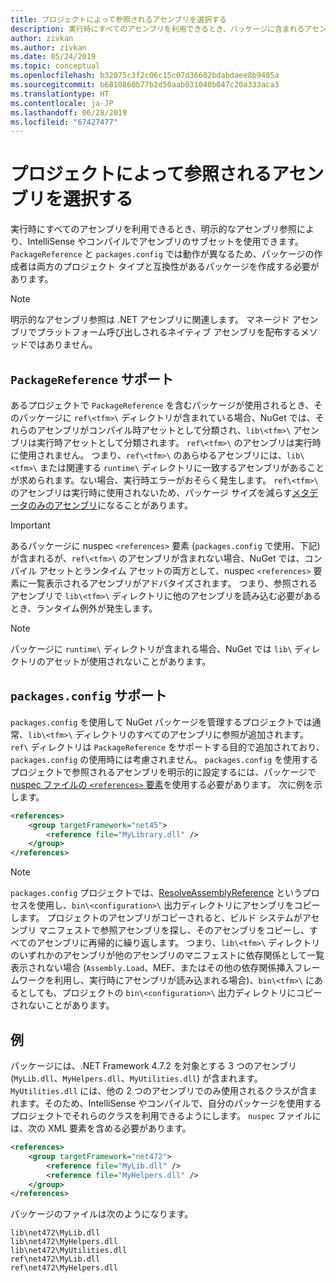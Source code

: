 ```yaml
---
title: プロジェクトによって参照されるアセンブリを選択する
description: 実行時にすべてのアセンブリを利用できるとき、パッケージに含まれるアセンブリのサブセットをコンパイラで利用できるようにします。
author: zivkan
ms.author: zivkan
ms.date: 05/24/2019
ms.topic: conceptual
ms.openlocfilehash: b32075c3f2c06c15c07d36602bdabdaee8b9405a
ms.sourcegitcommit: b6810860b77b2d50aab031040b047c20a333aca3
ms.translationtype: HT
ms.contentlocale: ja-JP
ms.lasthandoff: 06/28/2019
ms.locfileid: "67427477"
---
```

# <a name="select-assemblies-referenced-by-projects"></a>プロジェクトによって参照されるアセンブリを選択する

実行時にすべてのアセンブリを利用できるとき、明示的なアセンブリ参照により、IntelliSense やコンパイルでアセンブリのサブセットを使用できます。 `PackageReference` と `packages.config` では動作が異なるため、パッケージの作成者は両方のプロジェクト タイプと互換性があるパッケージを作成する必要があります。

> [!Note]
> 明示的なアセンブリ参照は .NET アセンブリに関連します。 マネージド アセンブリでプラットフォーム呼び出しされるネイティブ アセンブリを配布するメソッドではありません。

## <a name="packagereference-support"></a>`PackageReference` サポート

あるプロジェクトで `PackageReference` を含むパッケージが使用されるとき、そのパッケージに `ref\<tfm>\` ディレクトリが含まれている場合、NuGet では、それらのアセンブリがコンパイル時アセットとして分類され、`lib\<tfm>\` アセンブリは実行時アセットとして分類されます。 `ref\<tfm>\` のアセンブリは実行時に使用されません。 つまり、`ref\<tfm>\` のあらゆるアセンブリには、`lib\<tfm>\` または関連する `runtime\` ディレクトリに一致するアセンブリがあることが求められます。ない場合、実行時エラーがおそらく発生します。 `ref\<tfm>\` のアセンブリは実行時に使用されないため、パッケージ サイズを減らす[メタデータのみのアセンブリ](https://github.com/dotnet/roslyn/blob/master/docs/features/refout.md)になることがあります。

> [!Important]
> あるパッケージに nuspec `<references>` 要素 (`packages.config` で使用、下記) が含まれるが、`ref\<tfm>\` のアセンブリが含まれない場合、NuGet では、コンパイル アセットとランタイム アセットの両方として、nuspec `<references>` 要素に一覧表示されるアセンブリがアドバタイズされます。 つまり、参照されるアセンブリで `lib\<tfm>\` ディレクトリに他のアセンブリを読み込む必要があるとき、ランタイム例外が発生します。

> [!Note]
> パッケージに `runtime\` ディレクトリが含まれる場合、NuGet では `lib\` ディレクトリのアセットが使用されないことがあります。

## <a name="packagesconfig-support"></a>`packages.config` サポート

`packages.config` を使用して NuGet パッケージを管理するプロジェクトでは通常、`lib\<tfm>\` ディレクトリのすべてのアセンブリに参照が追加されます。 `ref\` ディレクトリは `PackageReference` をサポートする目的で追加されており、`packages.config` の使用時には考慮されません。 `packages.config` を使用するプロジェクトで参照されるアセンブリを明示的に設定するには、パッケージで [nuspec ファイルの `<references>` 要素](../reference/nuspec.md#explicit-assembly-references)を使用する必要があります。 次に例を示します。

```xml
<references>
    <group targetFramework="net45">
        <reference file="MyLibrary.dll" />
    </group>
</references>
```

> [!Note]
> `packages.config` プロジェクトでは、[ResolveAssemblyReference](https://github.com/Microsoft/msbuild/blob/master/documentation/wiki/ResolveAssemblyReference.md) というプロセスを使用し、`bin\<configuration>\` 出力ディレクトリにアセンブリをコピーします。 プロジェクトのアセンブリがコピーされると、ビルド システムがアセンブリ マニフェストで参照アセンブリを探し、そのアセンブリをコピーし、すべてのアセンブリに再帰的に繰り返します。 つまり、`lib\<tfm>\` ディレクトリのいずれかのアセンブリが他のアセンブリのマニフェストに依存関係として一覧表示されない場合 (`Assembly.Load`、MEF、またはその他の依存関係挿入フレームワークを利用し、実行時にアセンブリが読み込まれる場合)、`bin\<tfm>\` にあるとしても、プロジェクトの `bin\<configuration>\` 出力ディレクトリにコピーされないことがあります。

## <a name="example"></a>例

パッケージには、.NET Framework 4.7.2 を対象とする 3 つのアセンブリ (`MyLib.dll`、`MyHelpers.dll`、`MyUtilities.dll`) が含まれます。 `MyUtilities.dll` には、他の 2 つのアセンブリでのみ使用されるクラスが含まれます。そのため、IntelliSense やコンパイルで、自分のパッケージを使用するプロジェクトでそれらのクラスを利用できるようにします。 `nuspec` ファイルには、次の XML 要素を含める必要があります。

```xml
<references>
    <group targetFramework="net472">
        <reference file="MyLib.dll" />
        <reference file="MyHelpers.dll" />
    </group>
</references>
```

パッケージのファイルは次のようになります。

```text
lib\net472\MyLib.dll
lib\net472\MyHelpers.dll
lib\net472\MyUtilities.dll
ref\net472\MyLib.dll
ref\net472\MyHelpers.dll
```
